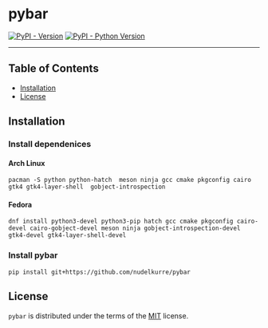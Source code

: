 # pybar

[![PyPI - Version](https://img.shields.io/pypi/v/pybar.svg)](https://pypi.org/project/pybar)
[![PyPI - Python Version](https://img.shields.io/pypi/pyversions/pybar.svg)](https://pypi.org/project/pybar)

-----

## Table of Contents

- [Installation](#installation)
- [License](#license)

## Installation

### Install dependenices

#### Arch Linux
```console
pacman -S python python-hatch  meson ninja gcc cmake pkgconfig cairo gtk4 gtk4-layer-shell  gobject-introspection
```
#### Fedora
```console
dnf install python3-devel python3-pip hatch gcc cmake pkgconfig cairo-devel cairo-gobject-devel meson ninja gobject-introspection-devel gtk4-devel gtk4-layer-shell-devel
```

### Install pybar

```console
pip install git+https://github.com/nudelkurre/pybar
```

## License

`pybar` is distributed under the terms of the [MIT](https://spdx.org/licenses/MIT.html) license.
